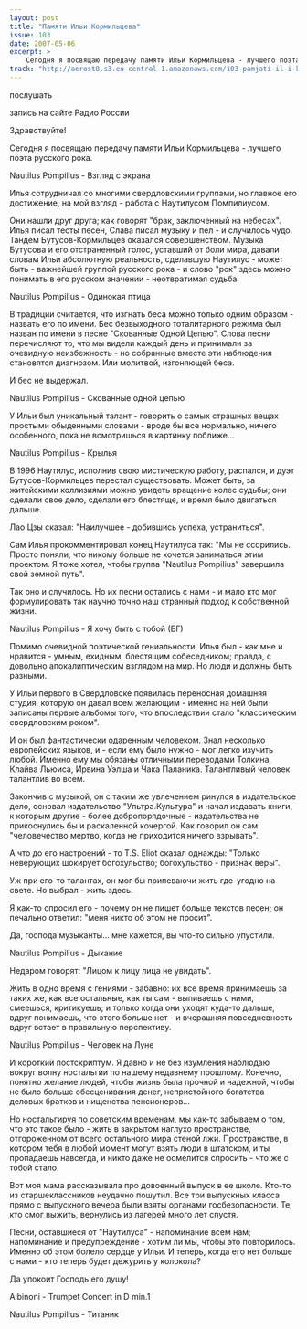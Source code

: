 ```yaml
---
layout: post
title: "Памяти Ильи Кормильцева"
issue: 103
date: 2007-05-06
excerpt: >
    Сегодня я посвящаю передачу памяти Ильи Кормильцева - лучшего поэта русского рока.
track: "http://aerost8.s3.eu-central-1.amazonaws.com/103-pamjati-il-i-kormil-tseva.mp3"
---
```


послушать

запись на сайте Радио России

Здравствуйте!

Сегодня я посвящаю передачу памяти Ильи Кормильцева - лучшего поэта русского рока.

Nautilus Pompilius - Взгляд с экрана

Илья сотрудничал со многими свердловскими группами, но главное его достижение, на мой взгляд - работа с Наутилусом Помпилиусом.

Они нашли друг друга; как говорят "брак, заключенный на небесах". Илья писал тесты песен, Слава писал музыку и пел - и случилось чудо. Тандем Бутусов-Кормильцев оказался совершенством. Музыка Бутусова и его отстраненный голос, уставший от боли мира, давали словам Ильи абсолютную реальность, сделавшую Наутилус - может быть - важнейшей группой русского рока - и слово "рок" здесь можно понимать в его русском значении - неотвратимая судьба.

Nautilus Pompilius - Одинокая птица

В традиции считается, что изгнать беса можно только одним образом - назвать его по имени. Бес безвыходного тоталитарного режима был назван по имени в песне "Скованные Одной Цепью". Слова песни перечисляют то, что мы видели каждый день и принимали за очевидную неизбежность - но собранные вместе эти наблюдения становятся диагнозом. Или молитвой, изгоняющей беса.

И бес не выдержал.

Nautilus Pompilius - Скованные одной цепью

У Ильи был уникальный талант - говорить о самых страшных вещах простыми обыденными словами - вроде бы все нормально, ничего особенного, пока не всмотришься в картинку поближе...

Nautilus Pompilius - Крылья

В 1996 Наутилус, исполнив свою мистическую работу, распался, и дуэт Бутусов-Кормильцев перестал существовать. Может быть, за житейскими коллизиями можно увидеть вращение колес судьбы; они сделали свое дело, сделали его блестяще, и время было двигаться дальше.

Лао Цзы сказал: "Наилучшее - добившись успеха, устраниться".

Сам Илья прокомментировал конец Наутилуса так: "Мы не ссорились. Просто поняли, что никому больше не хочется заниматься этим проектом. Я тоже хотел, чтобы группа "Nautilus Pompilius" завершила свой земной путь".

Так оно и случилось. Но их песни остались с нами - и мало кто мог формулировать так научно точно наш странный подход к собственной жизни.

Nautilus Pompilius - Я хочу быть с тобой (БГ)

Помимо очевидной поэтической гениальности, Илья был - как мне и нравится - умным, ехидным, блестящим собеседником; правда, с довольно апокалиптическим взглядом на мир. Но люди и должны быть разными.

У Ильи первого в Свердловске появилась переносная домашняя студия, которую он давал всем желающим - именно на ней были записаны первые альбомы того, что впоследствии стало "классическим свердловским роком".

И он был фантастически одаренным человеком. Знал несколько европейских языков, и - если ему было нужно - мог легко изучить любой. Именно ему мы обязаны отличными переводами Толкина, Клайва Льюиса, Ирвина Уэлша и Чака Паланика. Талантливый человек талантлив во всем.

Закончив с музыкой, он с таким же увлечением ринулся в издательское дело, основал издательство "Ультра.Культура" и начал издавать книги, к которым другие - более добропорядочные - издательства не прикоснулись бы и раскаленной кочергой. Как говорил он сам: "человечество мертво, когда не приходится ничего взрывать".

А что до его настроений - то T.S. Eliot сказал однажды: "Только неверующих шокирует богохульство; богохульство - признак веры".

Уж при его-то талантах, он мог бы припеваючи жить где-угодно на свете. Но выбрал - жить здесь.

Я как-то спросил его - почему он не пишет больше текстов песен; он печально ответил: "меня никто об этом не просит".

Да, господа музыканты... мне кажется, вы что-то сильно упустили.

Nautilus Pompilius - Дыхание

Недаром говорят: "Лицом к лицу лица не увидать".

Жить в одно время с гениями - забавно: их все время принимаешь за таких же, как все остальные, как ты сам - выпиваешь с ними, смеешься, критикуешь; и только когда они уходят куда-то дальше, вдруг понимаешь, что этого больше нет - и вчерашняя повседневность вдруг встает в правильную перспективу.

Nautilus Pompilius - Человек на Луне

И короткий постскриптум. Я давно и не без изумления наблюдаю вокруг волну ностальгии по нашему недавнему прошлому. Конечно, понятно желание людей, чтобы жизнь была прочной и надежной, чтобы не было больше обесценивания денег, непристойного богатства деловых братков и нищенства пенсионеров...

Но ностальгируя по советским временам, мы как-то забываем о том, что это такое было - жить в закрытом наглухо пространстве, отгороженном от всего остального мира стеной лжи. Пространстве, в котором тебя в любой момент могут взять люди в штатском, и ты пропадаешь навсегда, и никто даже не осмелится спросить - что же с тобой стало.

Вот моя мама рассказывала про довоенный выпуск в ее школе. Кто-то из старшеклассников неудачно пошутил. Все три выпускных класса прямо с выпускного вечера были взяты органами госбезопасности. Те, кто смог выжить, вернулись из лагерей много лет спустя.

Песни, оставшиеся от "Наутилуса" - напоминание всем нам; напоминание и предупреждение - хотим ли мы, чтобы это повторилось. Именно об этом болело сердце у Ильи. И теперь, когда его нет больше с нами - кто теперь будет дежурить у колокола?

Да упокоит Господь его душу!

Albinoni - Trumpet Concert in D min.1

Nautilus Pompilius - Титаник
